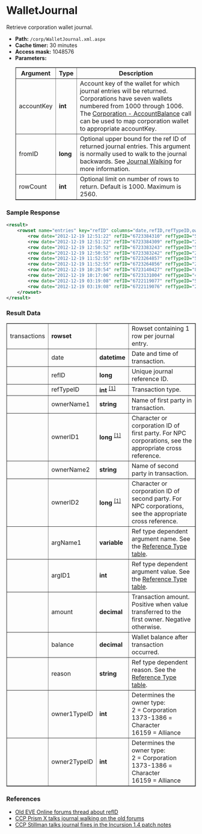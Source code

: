 # WalletJournal
Retrieve corporation wallet journal.

* __Path:__ ``/corp/WalletJournal.xml.aspx``
* __Cache timer:__ 30 minutes
* __Access mask:__ 1048576
* __Parameters:__
    <table border="1">
        <tbody>
            <tr>
                <th>Argument</th>
                <th>Type</th>
                <th>Description</th>
            </tr>
            <tr>
                <td>accountKey</td>
                <td><strong>int</strong></td>
                <td>
                Account key of the wallet for which journal entries will be returned.  Corporations have seven wallets numbered from 1000 through 1006.
                The <a href="corp_accountbalance.html">Corporation - AccountBalance</a> call can be used to map corporation wallet to appropriate accountKey.
                </td>
            </tr>
            <tr>
                <td>fromID</td>
                <td><strong>long</strong></td>
                <td>
                Optional upper bound for the ref ID of returned journal entries.  This argument is normally used to walk to the journal backwards.
                See <a href="../intro.html#journal-walking">Journal Walking</a> for more information.
                </td>
            </tr>
            <tr>
                <td>rowCount</td>
                <td><strong>int</strong></td>
                <td>
                Optional limit on number of rows to return.  Default is 1000.  Maximum is 2560.
                </td>
            </tr>
        </tbody>
    </table>

### Sample Response

```xml
<result>
    <rowset name="entries" key="refID" columns="date,refID,refTypeID,ownerName1,ownerID1,ownerName2,ownerID2,argName1,argID1,amount,balance,reason,owner1TypeID,owner2TypeID">
        <row date="2012-12-19 12:51:22" refID="6723384310" refTypeID="54" ownerName1="trek apace" ownerID1="90251444" ownerName2="Secure Commerce Commission" ownerID2="1000132" argName1="" argID1="0" amount="-17700.00" balance="7140579224.62" reason="" owner1TypeID="1373" owner2TypeID="2" />
        <row date="2012-12-19 12:51:22" refID="6723384309" refTypeID="2" ownerName1="Ilasia Lynn" ownerID1="92690397" ownerName2="trek apace" ownerID2="90251444" argName1="2682037889" argID1="0" amount="1180000.00" balance="7140596924.62" reason="" owner1TypeID="1385" owner2TypeID="1373" />
        <row date="2012-12-19 12:50:52" refID="6723383243" refTypeID="54" ownerName1="trek apace" ownerID1="90251444" ownerName2="Secure Commerce Commission" ownerID2="1000132" argName1="" argID1="0" amount="-26550.00" balance="7139416924.62" reason="" owner1TypeID="1373" owner2TypeID="2" />
        <row date="2012-12-19 12:50:52" refID="6723383242" refTypeID="2" ownerName1="Ilasia Lynn" ownerID1="92690397" ownerName2="trek apace" ownerID2="90251444" argName1="2682037615" argID1="0" amount="1770000.00" balance="7139443474.62" reason="" owner1TypeID="1385" owner2TypeID="1373" />
        <row date="2012-12-19 11:52:55" refID="6723264857" refTypeID="54" ownerName1="trek apace" ownerID1="90251444" ownerName2="Secure Commerce Commission" ownerID2="1000132" argName1="" argID1="0" amount="-42300.00" balance="7137673474.62" reason="" owner1TypeID="1373" owner2TypeID="2" />
        <row date="2012-12-19 11:52:55" refID="6723264856" refTypeID="2" ownerName1="Pacak Zanjoahir" ownerID1="90500646" ownerName2="trek apace" ownerID2="90251444" argName1="2682011072" argID1="0" amount="2820000.00" balance="7137715774.62" reason="" owner1TypeID="1373" owner2TypeID="1373" />
        <row date="2012-12-19 10:20:54" refID="6723140427" refTypeID="80" ownerName1="reygar burnt" ownerID1="1801683792" ownerName2="Secure Commerce Commission" ownerID2="1000132" argName1="62440569" argID1="0" amount="-10000.00" balance="7134895774.62" reason="" owner1TypeID="1376" owner2TypeID="2" />
        <row date="2012-12-19 10:17:06" refID="6723131004" refTypeID="46" ownerName1="trek apace" ownerID1="90251444" ownerName2="Secure Commerce Commission" ownerID2="1000132" argName1="EVE System" argID1="1" amount="-100.00" balance="7134905774.62" reason="" owner1TypeID="1373" owner2TypeID="2" />
        <row date="2012-12-19 03:19:08" refID="6722119077" refTypeID="54" ownerName1="trek apace" ownerID1="90251444" ownerName2="Secure Commerce Commission" ownerID2="1000132" argName1="" argID1="0" amount="-38070.00" balance="7134905874.62" reason="" owner1TypeID="1373" owner2TypeID="2" />
        <row date="2012-12-19 03:19:08" refID="6722119076" refTypeID="2" ownerName1="rusherl" ownerID1="1785921690" ownerName2="trek apace" ownerID2="90251444" argName1="2681763072" argID1="0" amount="2538000.00" balance="7134943944.62" reason="" owner1TypeID="1373" owner2TypeID="1373" />
    </rowset>
</result>
```

### Result Data

<table border="1">
    <tbody>
        <tr>
            <td>transactions</td>
            <td><strong>rowset</strong></td>
            <td></td>
            <td>Rowset containing 1 row per journal entry.</td>
        </tr>
        <tr>
            <td></td>
            <td>date</td>
            <td><strong>datetime</strong></td>
            <td>Date and time of transaction.</td>
        </tr>
        <tr>
            <td></td>
            <td>refID</td>
            <td><strong>long</strong></td>
            <td>Unique journal reference ID.</td>
        </tr>
        <tr>
            <td></td>
            <td>refTypeID</td>
            <td>
                <strong>int</strong>
                <sup>
                    <a href="../constants.html#reference-type">[1]</a>
                </sup>
            </td>
            <td>Transaction type.</td>
        </tr>
        <tr>
            <td></td>
            <td>ownerName1</td>
            <td><strong>string</strong></td>
            <td>Name of first party in transaction.</td>
        </tr>
        <tr>
            <td></td>
            <td>ownerID1</td>
            <td>
                <strong>long</strong>
                <sup>
                    <a href="../../sde/mssql/mssql_crpNPCCorporations.html" title="NPC Corporations table when first party is an NPC Corporation">[1]</a>
                </sup>
            </td>
            <td>Character or corporation ID of first party.  For NPC corporations, see the appropriate cross reference.</td>
        </tr>
        <tr>
            <td></td>
            <td>ownerName2</td>
            <td><strong>string</strong></td>
            <td>Name of second party in transaction.</td>
        </tr>
        <tr>
            <td></td>
            <td>ownerID2</td>
            <td>
                <strong>long</strong>
                <sup>
                    <a href="../../sde/mssql/mssql_crpNPCCorporations.html" title="NPC Corporations table when second party is an NPC Corporation">[1]</a>
                </sup>
            </td>
            <td>Character or corporation ID of second party.  For NPC corporations, see the appropriate cross reference.</td>
        </tr>
        <tr>
            <td></td>
            <td>argName1</td>
            <td><strong>variable</strong></td>
            <td>Ref type dependent argument name.  See the <a href="../constants.html#reference-type">Reference Type table</a>.</td>
        </tr>
        <tr>
            <td></td>
            <td>argID1</td>
            <td>
                <strong>int</strong>
            </td>
            <td>Ref type dependent argument value.  See the <a href="../constants.html#reference-type">Reference Type table</a>.</td>
        </tr>
        <tr>
            <td></td>
            <td>amount</td>
            <td><strong>decimal</strong></td>
            <td>Transaction amount.  Positive when value transferred to the first owner.  Negative otherwise.</td>
        </tr>
        <tr>
            <td></td>
            <td>balance</td>
            <td><strong>decimal</strong></td>
            <td>Wallet balance after transaction occurred.</td>
        </tr>
        <tr>
            <td></td>
            <td>reason</td>
            <td><strong>string</strong></td>
            <td>Ref type dependent reason.  See the <a href="../constants.html#reference-type">Reference Type table</a>.</td>
        </tr>
        <tr>
            <td></td>
            <td>owner1TypeID</td>
            <td><strong>int</strong></td>
            <td>
                Determines the owner type:<br />
                2 = Corporation<br />
                1373-1386 = Character<br />
                16159 = Alliance
            </td>
        </tr>
        <tr>
            <td></td>
            <td>owner2TypeID</td>
            <td><strong>int</strong></td>
            <td>
                Determines the owner type:<br />
                2 = Corporation<br />
                1373-1386 = Character<br />
                16159 = Alliance
            </td>
        </tr>
    </tbody>
</table>

### References

* [Old EVE Online forums thread about refID](http://oldforums.eveonline.com/?a=topic&threadID=764508)
* [CCP Prism X talks journal walking on the old forums](http://oldforums.eveonline.com/?a=topic&threadID=1453360&page=2#60)
* [CCP Stillman talks journal fixes in the Incursion 1.4 patch notes](http://oldforums.eveonline.com/?a=topic&threadID=1490703)
